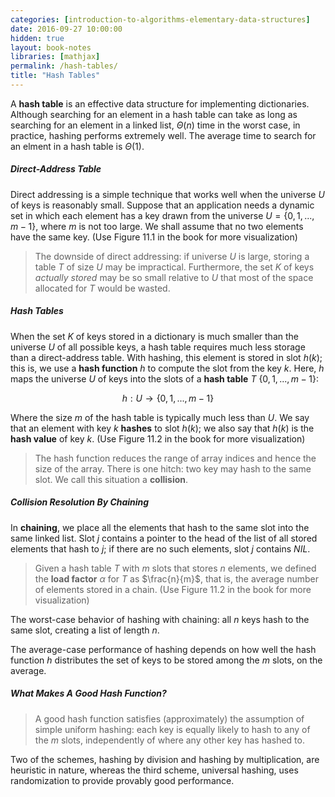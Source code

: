 ```yaml
---
categories: [introduction-to-algorithms-elementary-data-structures]
date: 2016-09-27 10:00:00
hidden: true
layout: book-notes
libraries: [mathjax]
permalink: /hash-tables/
title: "Hash Tables"
---
```


A __hash table__ is an effective data structure for implementing dictionaries. Although searching for an element in a hash table can take as long as searching for an element in a linked list, $\Theta(n)$ time in the worst case, in practice, hashing performs extremely well. The average time to search for an elment in a hash table is $\Theta(1)$.

##### Direct-Address Table

Direct addressing is a simple technique that works well when the universe $U$ of keys is reasonably small. Suppose that an application needs a dynamic set in which each element has a key drawn from the universe $U = \{0, 1,..., m - 1\}$, where $m$ is not too large. We shall assume that no two elements have the same key. (Use Figure 11.1 in the book for more visualization)

> The downside of direct addressing: if universe $U$ is large, storing a table $T$ of size $U$ may be impractical. Furthermore, the set $K$ of keys _actually stored_ may be so small relative to $U$ that most of the space allocated for $T$ would be wasted.

##### Hash Tables

When the set $K$ of keys stored in a dictionary is much smaller than the universe $U$ of all possible keys, a hash table requires much less storage than a direct-address table. With hashing, this element is stored in slot $h(k)$; this is, we use a __hash function__ $h$ to compute the slot from the key $k$. Here, $h$ maps the universe $U$ of keys into the slots of a __hash table__ $T$ $\{0,1,...,m - 1\}$:

$$h: U \to \{ 0,1,...,m - 1 \}$$

Where the size $m$ of the hash table is typically much less than $U$. We say that an element with key $k$ __hashes__ to slot $h(k)$; we also say that $h(k)$ is the __hash value__ of key $k$. (Use Figure 11.2 in the book for more visualization)

> The hash function reduces the range of array indices and hence the size of the array. There is one hitch: two key may hash to the same slot. We call this situation a __collision__.

##### Collision Resolution By Chaining

In __chaining__, we place all the elements that hash to the same slot into the same linked list. Slot $j$ contains a pointer to the head of the list of all stored elements that hash to $j$; if there are no such elements, slot $j$ contains $NIL$.

> Given a hash table $T$ with $m$ slots that stores $n$ elements, we defined the __load factor__ $\alpha$ for $T$ as $\frac{n}{m}$, that is, the average number of elements stored in a chain. (Use Figure 11.2 in the book for more visualization)

The worst-case behavior of hashing with chaining: all $n$ keys hash to the same slot, creating a list of length $n$.

The average-case performance of hashing depends on how well the hash function $h$ distributes the set of keys to be stored among the $m$ slots, on the average.

##### What Makes A Good Hash Function?

> A good hash function satisfies (approximately) the assumption of simple uniform hashing: each key is equally likely to hash to any of the $m$ slots, independently of where any other key has hashed to.

Two of the schemes, hashing by division and hashing by multiplication, are heuristic in nature, whereas the third scheme, universal hashing, uses randomization to provide provably good performance.